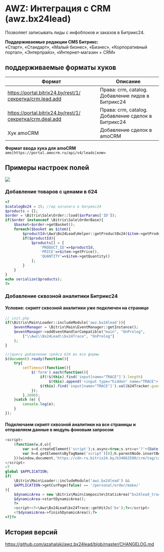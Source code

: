 # AWZ: Интеграция с CRM (awz.bx24lead)

<!-- desc-start -->

Позволяет записывать лиды с инфоблоков и заказов в Битрикс24.

**Поддерживаемые редакции CMS Битрикс:**<br>
«Старт», «Стандарт», «Малый бизнес», «Бизнес», «Корпоративный портал», «Энтерпрайз», «Интернет-магазин + CRM»

<!-- desc-end -->

<!-- doc-start -->

## поддерживаемые форматы хуков

| Формат                                                  | Описание                                           |
|---------------------------------------------------------|----------------------------------------------------|
| https://portal.bitrix24.by/rest/1/секретка/crm.lead.add | Права: crm, catalog. Добавление лидов в Битрикс24  |
| https://portal.bitrix24.by/rest/1/секретка/crm.deal.add | Права: crm, catalog. Добавление сделок в Битрикс24 |
| Хук amoCRM                                              | Добавление сделок в amoCRM                         |

**Формат ввода хука для amoCRM**
`amo|https://portal.amocrm.ru/api/v4/leads|ключ`

## Примеры настроек полей

![](https://zahalski.dev/images/modules/awz.bx24lead/001.png)

### Добавление товаров с ценами в б24

```php 
<?
$catalogBx24 = 25; //ид каталога в битрикс24
$products = [];
$order = \Bitrix\Sale\Order::load($arParams['ID']);
if($order instanceof \Bitrix\Sale\OrderBase){
    $basket=$order->getBasket();
    foreach($basket as $item){
        $productId=\Awz\Bx24Lead\Helper::getProductBx24($item->getProductId(), $catalogBx24, $provider['MAIN_HOOK']);
        if($productId){
            $products[] = [
                'PRODUCT_ID'=>$productId, 
                'PRICE'=>$item->getPrice(), 
                'QUANTITY'=>$item->getQuantity()
            ];
        }
    }
}
echo serialize($products);
?>
```

### Добавление сквозной аналитики Битрикс24

#### Условие: скрипт сквозной аналитики уже подключен на странице

```php
// init.php
if(\Bitrix\Main\Loader::includeModule('awz.bx24lead')){
    $eventManager = \Bitrix\Main\EventManager::getInstance();
    $eventManager->addEventHandlerCompatible("main", "OnProlog",
        ["\\Awz\\Bx24Lead\\bx24Trace", "OnProlog"]
    );
}
```

```js
//jquery добавление трейса б24 во все формы
$(document).ready(function(){
    try{
        setTimeout(function(){
            $('form').each(function(){
                if(!$(this).find('input[name="TRACE"]').length)
                    $(this).append('<input type="hidden" name="TRACE">');
                $(this).find('input[name="TRACE"]').val(b24Tracker.guest.getTrace());
            });
        },3000);
    }catch (e) {
        console.log(e);
    }
});
```

#### Подключаем скрипт сквозной аналитики на все страницы и отправляем данные в модуль фоновым запросом

```php
<script>
    (function(w,d,u){
        var s=d.createElement('script');s.async=true;s.src=u+'?'+(Date.now()/60000|0);
        var h=d.getElementsByTagName('script')[0];h.parentNode.insertBefore(s,h);
    })(window,document,'https://cdn-ru.bitrix24.by/b34062590/crm/tag/call.tracker.js');
</script>
<?
global $APPLICATION;
if(
    \Bitrix\Main\Loader::includeModule('awz.bx24lead') &&
    $APPLICATION->getCurPage(false) == '/personal/order/make/'
){
    $dynamicArea = new \Bitrix\Main\Composite\StaticArea("bx24lead_trace");
    $dynamicArea->startDynamicArea();
    ?>
    <script><?=\Awz\Bx24Lead\bx24Trace::getHitJs('bx');?></script>
    <?$dynamicArea->finishDynamicArea();?>
<?}?>
```

<!-- doc-end -->

<!-- cl-start -->
## История версий

https://github.com/azahalski/awz.bx24lead/blob/master/CHANGELOG.md

<!-- cl-end -->
